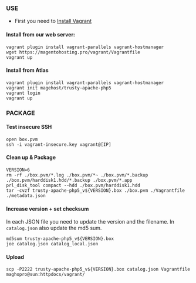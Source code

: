 ### USE

* First you need to [Install Vagrant](http://www.vagrantup.com/download)

#### Install from our web server:
```
vagrant plugin install vagrant-parallels vagrant-hostmanager
wget https://magentohosting.pro/vagrant/Vagrantfile
vagrant up
```

#### Install from Atlas
```
vagrant plugin install vagrant-parallels vagrant-hostmanager
vagrant init magehost/trusty-apache-php5
vagrant login
vagrant up
```


### PACKAGE

#### Test insecure SSH
```
open box.pvm
ssh -i vagrant-insecure.key vagrant@[IP]
```

#### Clean up & Package
```
VERSION=6
rm -rf ./box.pvm/*.log ./box.pvm/*~ ./box.pvm/*.backup ./box.pvm/harddisk1.hdd/*.backup ./box.pvm/*.app
prl_disk_tool compact --hdd ./box.pvm/harddisk1.hdd
tar -cvzf trusty-apache-php5_v${VERSION}.box ./box.pvm ./Vagrantfile ./metadata.json
```

#### Increase version + set checksum
In each JSON file you need to update the version and the filename. In `catalog.json` also update the md5 sum.
```
md5sum trusty-apache-php5_v${VERSION}.box
joe catalog.json catalog_local.json
```

#### Upload
```
scp -P2222 trusty-apache-php5_v${VERSION}.box catalog.json Vagrantfile maghopro@sun:httpdocs/vagrant/
```
